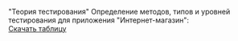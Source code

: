 "Теория тестирования"
Определение методов, типов и уровней тестирования для приложения "Интернет-магазин":  
[Скачать таблицу](testing_levels_methods_types.xlsx)
